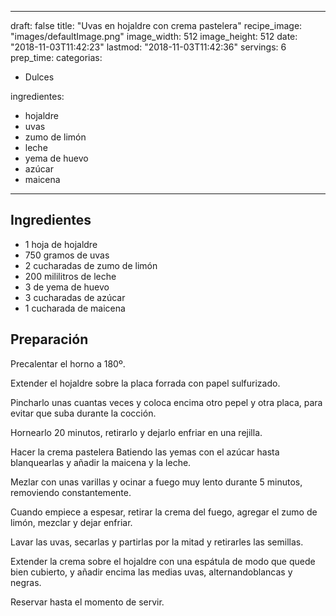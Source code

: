 
---
draft: false
title: "Uvas en hojaldre con crema pastelera"
recipe_image: "images/defaultImage.png"
image_width: 512
image_height: 512
date: "2018-11-03T11:42:23"
lastmod: "2018-11-03T11:42:36"
servings: 6
prep_time: 
categorias:
  - Dulces

ingredientes:
  - hojaldre
  - uvas
  - zumo de limón
  - leche
  - yema de huevo
  - azúcar
  - maicena
---

## Ingredientes
- 1 hoja de hojaldre
- 750 gramos de uvas
- 2 cucharadas de zumo de limón
- 200 mililitros de leche
- 3  de yema de huevo
- 3 cucharadas de azúcar
- 1 cucharada de maicena

## Preparación
Precalentar el horno a 180º.

Extender el hojaldre sobre la placa forrada con papel sulfurizado.

Pincharlo unas cuantas veces y coloca encima otro pepel y otra placa, para evitar que suba durante la cocción.

Hornearlo 20 minutos, retirarlo y dejarlo enfriar en una rejilla.

Hacer la crema pastelera Batiendo las yemas con el azúcar hasta blanquearlas y añadir la maicena y la leche.

Mezlar con unas varillas y ocinar a fuego muy lento durante 5 minutos, removiendo constantemente.

Cuando empiece a espesar, retirar la crema del fuego, agregar el zumo de limón, mezclar y dejar enfriar.

Lavar las uvas, secarlas y partirlas por la mitad y retirarles las semillas.

Extender la crema sobre el hojaldre con una espátula de modo que quede bien cubierto, y añadir encima las medias uvas, alternandoblancas y negras.

Reservar hasta el momento de servir.


